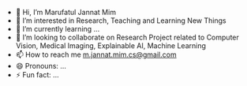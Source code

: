 - 👋 Hi, I’m Marufatul Jannat Mim
- 👀 I’m interested in Research, Teaching and Learning New Things
- 🌱 I’m currently learning ...
- 💞️ I’m looking to collaborate on Research Project related to Computer Vision, Medical Imaging, Explainable AI, Machine Learning
- 📫 How to reach me m.jannat.mim.cs@gmail.com
- 😄 Pronouns: ...
- ⚡ Fun fact: ...

<!---
m-jannat-mim/m-jannat-mim is a ✨ special ✨ repository because its `README.md` (this file) appears on your GitHub profile.
You can click the Preview link to take a look at your changes.
--->
